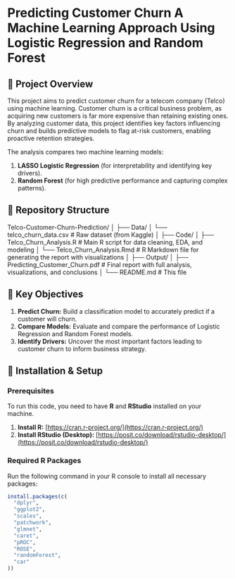 # Predicting Customer Churn A Machine Learning Approach Using Logistic Regression and Random Forest

## 📖 Project Overview

This project aims to predict customer churn for a telecom company (Telco) using machine learning. Customer churn is a critical business problem, as acquiring new customers is far more expensive than retaining existing ones. By analyzing customer data, this project identifies key factors influencing churn and builds predictive models to flag at-risk customers, enabling proactive retention strategies.

The analysis compares two machine learning models:
1.  **LASSO Logistic Regression** (for interpretability and identifying key drivers).
2.  **Random Forest** (for high predictive performance and capturing complex patterns).

## 📁 Repository Structure

Telco-Customer-Churn-Prediction/
│
├── Data/
│ └── telco_churn_data.csv # Raw dataset (from Kaggle)
│
├── Code/
│ ├── Telco_Churn_Analysis.R # Main R script for data cleaning, EDA, and modeling
│ └── Telco_Churn_Analysis.Rmd # R Markdown file for generating the report with visualizations
│
├── Output/
│ ├── Predicting_Customer_Churn.pdf # Final report with full analysis, visualizations, and conclusions
│
└── README.md # This file


## 🎯 Key Objectives

1.  **Predict Churn:** Build a classification model to accurately predict if a customer will churn.
2.  **Compare Models:** Evaluate and compare the performance of Logistic Regression and Random Forest models.
3.  **Identify Drivers:** Uncover the most important factors leading to customer churn to inform business strategy.

## 🔧 Installation & Setup

### Prerequisites

To run this code, you need to have **R** and **RStudio** installed on your machine.

1.  **Install R:** [https://cran.r-project.org/](https://cran.r-project.org/)
2.  **Install RStudio (Desktop):** [https://posit.co/download/rstudio-desktop/](https://posit.co/download/rstudio-desktop/)

### Required R Packages

Run the following command in your R console to install all necessary packages:

```r
install.packages(c(
  "dplyr",
  "ggplot2",       
  "scales",         
  "patchwork",      
  "glmnet", 
  "caret",         
  "pROC",
  "ROSE",
  "randomForest",
  "car"
))
```


